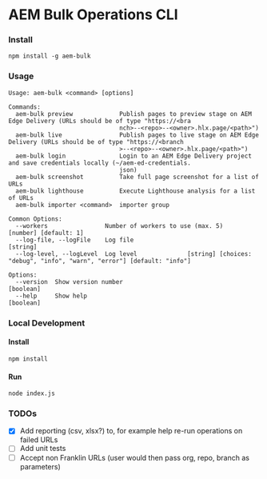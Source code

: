 AEM Bulk Operations CLI
===


### Install

```
npm install -g aem-bulk
```


### Usage

```
Usage: aem-bulk <command> [options]

Commands:
  aem-bulk preview             Publish pages to preview stage on AEM Edge Delivery (URLs should be of type "https://<bra
                               nch>--<repo>--<owner>.hlx.page/<path>")
  aem-bulk live                Publish pages to live stage on AEM Edge Delivery (URLs should be of type "https://<branch
                               >--<repo>--<owner>.hlx.page/<path>")
  aem-bulk login               Login to an AEM Edge Delivery project and save credentials locally (~/aem-ed-credentials.
                               json)
  aem-bulk screenshot          Take full page screenshot for a list of URLs
  aem-bulk lighthouse          Execute Lighthouse analysis for a list of URLs
  aem-bulk importer <command>  importer group

Common Options:
  --workers                Number of workers to use (max. 5)                                       [number] [default: 1]
  --log-file, --logFile    Log file                                                                             [string]
  --log-level, --logLevel  Log level              [string] [choices: "debug", "info", "warn", "error"] [default: "info"]

Options:
  --version  Show version number                                                                               [boolean]
  --help     Show help                                                                                         [boolean]
```


### Local Development

#### Install

```
npm install
```

#### Run

```
node index.js
```


### TODOs

* [x] Add reporting (csv, xlsx?) to, for example help re-run operations on failed URLs
* [ ] Add unit tests
* [ ] Accept non Franklin URLs (user would then pass org, repo, branch as parameters)

